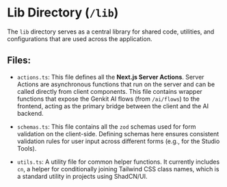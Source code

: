 # Lib Directory (`/lib`)

The `lib` directory serves as a central library for shared code, utilities, and configurations that are used across the application.

## Files:

-   `actions.ts`: This file defines all the **Next.js Server Actions**. Server Actions are asynchronous functions that run on the server and can be called directly from client components. This file contains wrapper functions that expose the Genkit AI flows (from `/ai/flows`) to the frontend, acting as the primary bridge between the client and the AI backend.

-   `schemas.ts`: This file contains all the `zod` schemas used for form validation on the client-side. Defining schemas here ensures consistent validation rules for user input across different forms (e.g., for the Studio Tools).

-   `utils.ts`: A utility file for common helper functions. It currently includes `cn`, a helper for conditionally joining Tailwind CSS class names, which is a standard utility in projects using ShadCN/UI.
